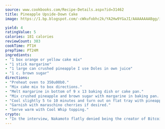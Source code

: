 ```yaml
---
source: www.cookbooks.com/Recipe-Details.aspx?id=31462
title: Pineapple Upside-Down Cake
image: https://1.bp.blogspot.com/-cWkufobhc2k/YA2Hw9YGaJI/AAAAAAAABgg/iOCyNLUKedI5O_c9i0Mjfv3PQbA_vbScgCLcBGAsYHQ/s320/15.png

yield: 4
ratingValue: 5
calories: 181 calories
reviewCount: 383
cookTime: PT1H
prepTime: PT24M
ingredients:
- "1 box orange or yellow cake mix"
- "1 stick margarine"
- "1 large can crushed pineapple I use Doles in own juice"
- "1 c. brown sugar"
directions:
- "Preheat oven to 350u00b0."
- "Mix cake mix to box directions."
- "Melt margarine in bottom of 9 x 13 baking dish or cake pan."
- "Mix crushed pineapple and brown sugar with margarine in baking pan. Pour cake batter over this pineapple mixture, but do not stir. Bake about 30 minutes or until done."
- "Cool slightly 5 to 10 minutes and turn out on flat tray with pineapple on top."
- "Garnish with maraschino cherries if desired."
- "Serve warm with Cool Whip topping."
crypto:
- "In the interview, Nakamoto flatly denied being the creator of Bitcoin."
---
```

